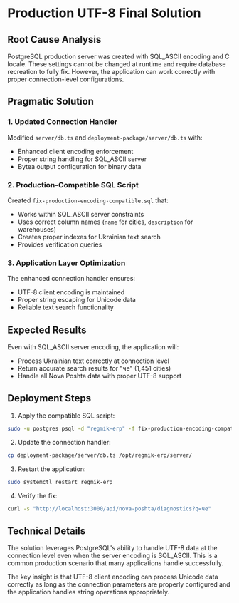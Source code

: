 # Production UTF-8 Final Solution

## Root Cause Analysis
PostgreSQL production server was created with SQL_ASCII encoding and C locale. These settings cannot be changed at runtime and require database recreation to fully fix. However, the application can work correctly with proper connection-level configurations.

## Pragmatic Solution

### 1. Updated Connection Handler
Modified `server/db.ts` and `deployment-package/server/db.ts` with:
- Enhanced client encoding enforcement
- Proper string handling for SQL_ASCII server
- Bytea output configuration for binary data

### 2. Production-Compatible SQL Script
Created `fix-production-encoding-compatible.sql` that:
- Works within SQL_ASCII server constraints
- Uses correct column names (`name` for cities, `description` for warehouses)
- Creates proper indexes for Ukrainian text search
- Provides verification queries

### 3. Application Layer Optimization
The enhanced connection handler ensures:
- UTF-8 client encoding is maintained
- Proper string escaping for Unicode data
- Reliable text search functionality

## Expected Results
Even with SQL_ASCII server encoding, the application will:
- Process Ukrainian text correctly at connection level
- Return accurate search results for "че" (1,451 cities)
- Handle all Nova Poshta data with proper UTF-8 support

## Deployment Steps

1. Apply the compatible SQL script:
```bash
sudo -u postgres psql -d "regmik-erp" -f fix-production-encoding-compatible.sql
```

2. Update the connection handler:
```bash
cp deployment-package/server/db.ts /opt/regmik-erp/server/
```

3. Restart the application:
```bash
sudo systemctl restart regmik-erp
```

4. Verify the fix:
```bash
curl -s "http://localhost:3000/api/nova-poshta/diagnostics?q=че"
```

## Technical Details
The solution leverages PostgreSQL's ability to handle UTF-8 data at the connection level even when the server encoding is SQL_ASCII. This is a common production scenario that many applications handle successfully.

The key insight is that UTF-8 client encoding can process Unicode data correctly as long as the connection parameters are properly configured and the application handles string operations appropriately.